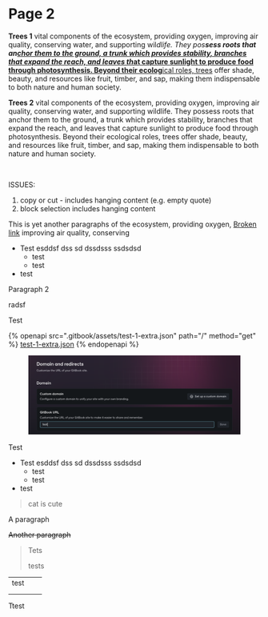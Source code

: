 # Page 2

**Trees 1** vital components of the ecosystem, providing oxygen, improving air quality, conserving water, and supporting wi&#x6C;_&#x64;life. They pos**sess roots that an**_[_**chor them to the ground, a trunk which provides stability, branches that expand the reach, and leaves th**_**at capture sunlight to produce food through photosynthesis. Beyond their ecolog**ical roles, trees](page-1.md) offer shade, beauty, and resources like fruit, timber, and sap, making them indispensable to both nature and human society.

**Trees 2** vital components of the ecosystem, providing oxygen, improving air quality, conserving water, and supporting wildlife. They possess roots that anchor them to the ground, a trunk which provides stability, branches that expand the reach, and leaves that capture sunlight to produce food through photosynthesis. Beyond their ecological roles, trees offer shade, beauty, and resources like fruit, timber, and sap, making them indispensable to both nature and human society.

<figure><img src="https://images.unsplash.com/photo-1734712877274-3d208002c64d?crop=entropy&#x26;cs=srgb&#x26;fm=jpg&#x26;ixid=M3wxOTcwMjR8MHwxfHJhbmRvbXx8fHx8fHx8fDE3NDE3NzYzMzd8&#x26;ixlib=rb-4.0.3&#x26;q=85" alt=""><figcaption></figcaption></figure>

ISSUES:&#x20;

1. copy or cut - includes hanging content (e.g. empty quote)
2. block selection includes hanging content

This is yet another paragraphs of the ecosystem, providing oxygen, [Broken link](broken-reference "mention") improving air quality, conserving

* Test esddsf dss sd dssdsss ssdsdsd
  * test
  * test
* test

Paragraph 2

radsf

Test

{% openapi src=".gitbook/assets/test-1-extra.json" path="/" method="get" %}
[test-1-extra.json](.gitbook/assets/test-1-extra.json)
{% endopenapi %}

<figure><img src=".gitbook/assets/Screenshot 2024-12-10 at 17.16.11.png" alt=""><figcaption></figcaption></figure>

Test

* Test esddsf dss sd dssdsss ssdsdsd
  * test
  * test
* test

> cat is cute

A paragraph

~~Another paragraph~~

> Tets
>
> tests

|      |   |   |
| ---- | - | - |
| test |   |   |
|      |   |   |
|      |   |   |

Ttest
